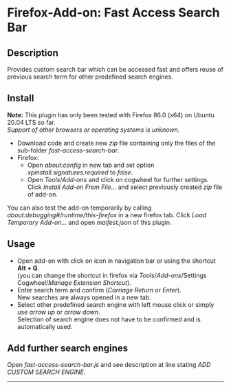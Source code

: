 # Firefox-Add-on: Fast Access Search Bar

## Description
Provides custom search bar which can be accessed fast and offers reuse of previous search term for other predefined search engines.

## Install
**Note:** This plugin has only been tested with Firefox 86.0 (x64) on Ubuntu 20.04 LTS so far.  
        *Support of other browsers or operating systems is unknown.*

- Download code and create new *zip* file containing only the files of the sub-folder *fast-access-search-bar*.  
- Firefox: 
  - Open *about:config* in new tab and set option *xpinstall.signatures.required* to *false*.
  - Open *Tools*/*Add-ons* and click on cogwheel for further settings.   
    Click *Install Add-on From File...* and select previously created *zip* file of add-on.  

You can also test the add-on temporarily by calling *about:debugging#/runtime/this-firefox* in a new firefox tab. Click *Load Temporary Add-on...* and open *maifest.json* of this plugin.

## Usage
- Open add-on with click on icon in navigation bar or using the shortcut **Alt + Q**.  
  (you can change the shortcut in firefox via *Tools*/*Add-ons*/Settings Cogwheel/*Manage Extension Shortcut*).  
- Enter search term and confirm (*Carriage Return* or *Enter*).  
  New searches are always opened in a new tab.
- Select other predefined search engine with left mouse click or simply use *arrow up* or *arrow down*.  
  Selection of search engine does not have to be confirmed and is automatically used. 

## Add further search engines
Open *fast-access-search-bar.js* and see description at line stating *ADD CUSTOM SEARCH ENGINE*.

--------

